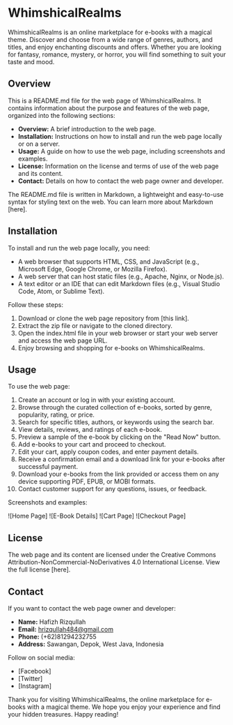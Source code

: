 # WhimshicalRealms

WhimshicalRealms is an online marketplace for e-books with a magical theme. Discover and choose from a wide range of genres, authors, and titles, and enjoy enchanting discounts and offers. Whether you are looking for fantasy, romance, mystery, or horror, you will find something to suit your taste and mood.

## Overview

This is a README.md file for the web page of WhimshicalRealms. It contains information about the purpose and features of the web page, organized into the following sections:

- **Overview:** A brief introduction to the web page.
- **Installation:** Instructions on how to install and run the web page locally or on a server.
- **Usage:** A guide on how to use the web page, including screenshots and examples.
- **License:** Information on the license and terms of use of the web page and its content.
- **Contact:** Details on how to contact the web page owner and developer.

The README.md file is written in Markdown, a lightweight and easy-to-use syntax for styling text on the web. You can learn more about Markdown [here].

## Installation

To install and run the web page locally, you need:

- A web browser that supports HTML, CSS, and JavaScript (e.g., Microsoft Edge, Google Chrome, or Mozilla Firefox).
- A web server that can host static files (e.g., Apache, Nginx, or Node.js).
- A text editor or an IDE that can edit Markdown files (e.g., Visual Studio Code, Atom, or Sublime Text).

Follow these steps:

1. Download or clone the web page repository from [this link].
2. Extract the zip file or navigate to the cloned directory.
3. Open the index.html file in your web browser or start your web server and access the web page URL.
4. Enjoy browsing and shopping for e-books on WhimshicalRealms.

## Usage

To use the web page:

1. Create an account or log in with your existing account.
2. Browse through the curated collection of e-books, sorted by genre, popularity, rating, or price.
3. Search for specific titles, authors, or keywords using the search bar.
4. View details, reviews, and ratings of each e-book.
5. Preview a sample of the e-book by clicking on the "Read Now" button.
6. Add e-books to your cart and proceed to checkout.
7. Edit your cart, apply coupon codes, and enter payment details.
8. Receive a confirmation email and a download link for your e-books after successful payment.
9. Download your e-books from the link provided or access them on any device supporting PDF, EPUB, or MOBI formats.
10. Contact customer support for any questions, issues, or feedback.

Screenshots and examples:

![Home Page]
![E-Book Details]
![Cart Page]
![Checkout Page]

## License

The web page and its content are licensed under the Creative Commons Attribution-NonCommercial-NoDerivatives 4.0 International License. View the full license [here].

## Contact

If you want to contact the web page owner and developer:

- **Name:** Hafizh Rizqullah
- **Email:** hrizqullah484@gmail.com
- **Phone:** (+62)81294232755
- **Address:** Sawangan, Depok, West Java, Indonesia

Follow on social media:

- [Facebook]
- [Twitter]
- [Instagram]

Thank you for visiting WhimshicalRealms, the online marketplace for e-books with a magical theme. We hope you enjoy your experience and find your hidden treasures. Happy reading!
```